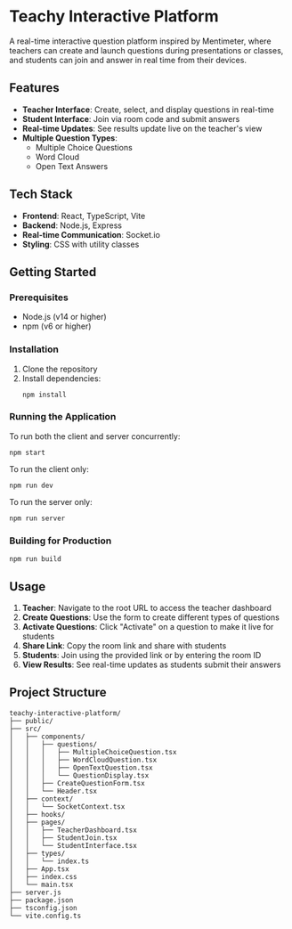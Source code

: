 # Teachy Interactive Platform

A real-time interactive question platform inspired by Mentimeter, where teachers can create and launch questions during presentations or classes, and students can join and answer in real time from their devices.

## Features

- **Teacher Interface**: Create, select, and display questions in real-time
- **Student Interface**: Join via room code and submit answers
- **Real-time Updates**: See results update live on the teacher's view
- **Multiple Question Types**:
  - Multiple Choice Questions
  - Word Cloud
  - Open Text Answers

## Tech Stack

- **Frontend**: React, TypeScript, Vite
- **Backend**: Node.js, Express
- **Real-time Communication**: Socket.io
- **Styling**: CSS with utility classes

## Getting Started

### Prerequisites

- Node.js (v14 or higher)
- npm (v6 or higher)

### Installation

1. Clone the repository
2. Install dependencies:
   ```
   npm install
   ```

### Running the Application

To run both the client and server concurrently:

```
npm start
```

To run the client only:

```
npm run dev
```

To run the server only:

```
npm run server
```

### Building for Production

```
npm run build
```

## Usage

1. **Teacher**: Navigate to the root URL to access the teacher dashboard
2. **Create Questions**: Use the form to create different types of questions
3. **Activate Questions**: Click "Activate" on a question to make it live for students
4. **Share Link**: Copy the room link and share with students
5. **Students**: Join using the provided link or by entering the room ID
6. **View Results**: See real-time updates as students submit their answers

## Project Structure

```
teachy-interactive-platform/
├── public/
├── src/
│   ├── components/
│   │   ├── questions/
│   │   │   ├── MultipleChoiceQuestion.tsx
│   │   │   ├── WordCloudQuestion.tsx
│   │   │   ├── OpenTextQuestion.tsx
│   │   │   └── QuestionDisplay.tsx
│   │   ├── CreateQuestionForm.tsx
│   │   └── Header.tsx
│   ├── context/
│   │   └── SocketContext.tsx
│   ├── hooks/
│   ├── pages/
│   │   ├── TeacherDashboard.tsx
│   │   ├── StudentJoin.tsx
│   │   └── StudentInterface.tsx
│   ├── types/
│   │   └── index.ts
│   ├── App.tsx
│   ├── index.css
│   └── main.tsx
├── server.js
├── package.json
├── tsconfig.json
└── vite.config.ts
```